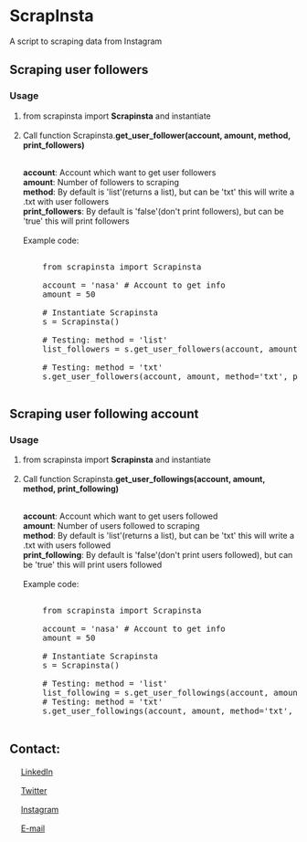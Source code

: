 # ScrapInsta
A script to scraping data from Instagram

## Scraping user followers
### Usage
<ol>
  <li>from scrapinsta import <b>Scrapinsta</b> and instantiate</li><br>
  <li>Call function Scrapinsta.<b>get_user_follower(account, amount, method, print_followers)</li></b>
</ol>
<ul>
  <br> <b>account</b>: Account which want to get user followers
  <br> <b>amount</b>: Number of followers to scraping 
  <br> <b>method</b>: By default is 'list'(returns a list), but can be 'txt' this will write a .txt with user followers
  <br> <b>print_followers</b>: By default is 'false'(don't print followers), but can be 'true' this will print followers
  <br><br>Example code:<br>
  <pre> 
    from scrapinsta import Scrapinsta<br>
    account = 'nasa' # Account to get info
    amount = 50 <br>
    # Instantiate Scrapinsta
    s = Scrapinsta()<br>
    # Testing: method = 'list'
    list_followers = s.get_user_followers(account, amount, method='list', print_followers='true')<br>
    # Testing: method = 'txt'
    s.get_user_followers(account, amount, method='txt', print_followers='true')
  </pre>
</ul>

## Scraping user following account

### Usage
<ol>
  <li>from scrapinsta import <b>Scrapinsta</b> and instantiate</li><br>
  <li>Call function Scrapinsta.<b>get_user_followings(account, amount, method, print_following)</li></b>
</ol>
<ul>
  <br> <b>account</b>: Account which want to get users followed
  <br> <b>amount</b>: Number of users followed to scraping 
  <br> <b>method</b>: By default is 'list'(returns a list), but can be 'txt' this will write a .txt with users followed
  <br> <b>print_following</b>: By default is 'false'(don't print users followed), but can be 'true' this will print users followed
  <br><br>Example code:<br>
  <pre> 
    from scrapinsta import Scrapinsta<br>
    account = 'nasa' # Account to get info
    amount = 50 <br>
    # Instantiate Scrapinsta
    s = Scrapinsta()<br>
    # Testing: method = 'list'
    list_following = s.get_user_followings(account, amount, method='list', print_following='true')
    # Testing: method = 'txt'
    s.get_user_followings(account, amount, method='txt', print_following='true')
  </pre>
</ul>

## Contact:  

<a href="https://www.linkedin.com/in/matheuskolln"><img src="https://icons-for-free.com/iconfiles/png/512/linked+linkedin+logo+social+icon-1320191784782940875.png" width="16"></img></a> [LinkedIn](https://www.linkedin.com/in/matheuskolln)  

<a href="https://twitter.com/matheuskolln"><img src="https://cdn2.iconfinder.com/data/icons/metro-uinvert-dock/256/Twitter_NEW.png" width="16"></img></a> [Twitter](https://twitter.com/matheuskolln)   

<a href="https://www.instagram.com/1matheus4/"><img src="https://upload.wikimedia.org/wikipedia/commons/thumb/5/58/Instagram-Icon.png/1025px-Instagram-Icon.png" width="16"></img></a> [Instagram](https://www.instagram.com/1matheus4)  

<a href="mailto:matheuzhenrik@gmail.com"><img src="https://d1nhio0ox7pgb.cloudfront.net/_img/o_collection_png/green_dark_grey/256x256/plain/mail.png" width="16"></img></a> [E-mail](mailto:matheuzhenrik@gmail.com)  
